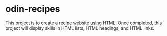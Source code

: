 # odin-recipes

This project is to create a recipe website using HTML. Once completed, this project will display skills in HTML lists, HTML headings, and HTML links.